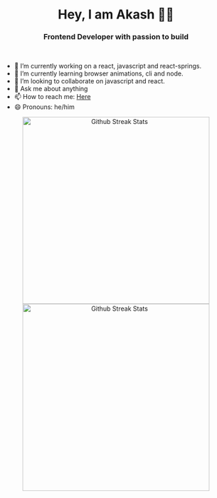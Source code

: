 <h1 align="center">Hey, I am Akash 👋🏻</h1>
<h3 align="center">Frontend Developer with passion to build</h3>

<br />

- 🔭 I’m currently working on a react, javascript and react-springs.
- 🌱 I’m currently learning browser animations, cli and node.
- 👯 I’m looking to collaborate on javascript and react.
- 💬 Ask me about anything
- 📫 How to reach me: [Here](mailto:akashdeep.samantra@protonmail.com)
- 😄 Pronouns: he/him

<!-- ![Akash's GitHub stats](https://github-readme-stats.vercel.app/api?username=akkssh&show_icons=true&theme=radical) -->

<p align="center">
  <img width="420px" src="https://github-readme-stats.vercel.app/api?username=akkssh&show_icons=true&theme=radical" alt="Github Streak Stats">
  <img width="420px" src="https://github-readme-streak-stats.herokuapp.com/?user=akkssh" alt="Github Streak Stats">
</p>

